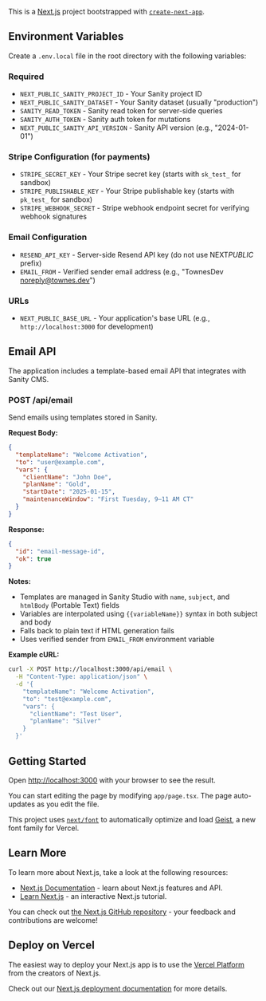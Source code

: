 This is a [Next.js](https://nextjs.org) project bootstrapped with [`create-next-app`](https://nextjs.org/docs/app/api-reference/cli/create-next-app).

## Environment Variables

Create a `.env.local` file in the root directory with the following variables:

### Required

- `NEXT_PUBLIC_SANITY_PROJECT_ID` - Your Sanity project ID
- `NEXT_PUBLIC_SANITY_DATASET` - Your Sanity dataset (usually "production")
- `SANITY_READ_TOKEN` - Sanity read token for server-side queries
- `SANITY_AUTH_TOKEN` - Sanity auth token for mutations
- `NEXT_PUBLIC_SANITY_API_VERSION` - Sanity API version (e.g., "2024-01-01")

### Stripe Configuration (for payments)

- `STRIPE_SECRET_KEY` - Your Stripe secret key (starts with `sk_test_` for sandbox)
- `STRIPE_PUBLISHABLE_KEY` - Your Stripe publishable key (starts with `pk_test_` for sandbox)
- `STRIPE_WEBHOOK_SECRET` - Stripe webhook endpoint secret for verifying webhook signatures

### Email Configuration

- `RESEND_API_KEY` - Server-side Resend API key (do not use NEXT*PUBLIC* prefix)
- `EMAIL_FROM` - Verified sender email address (e.g., "TownesDev <noreply@townes.dev>")

### URLs

- `NEXT_PUBLIC_BASE_URL` - Your application's base URL (e.g., `http://localhost:3000` for development)

## Email API

The application includes a template-based email API that integrates with Sanity CMS.

### POST /api/email

Send emails using templates stored in Sanity.

**Request Body:**

```json
{
  "templateName": "Welcome Activation",
  "to": "user@example.com",
  "vars": {
    "clientName": "John Doe",
    "planName": "Gold",
    "startDate": "2025-01-15",
    "maintenanceWindow": "First Tuesday, 9–11 AM CT"
  }
}
```

**Response:**

```json
{
  "id": "email-message-id",
  "ok": true
}
```

**Notes:**

- Templates are managed in Sanity Studio with `name`, `subject`, and `htmlBody` (Portable Text) fields
- Variables are interpolated using `{{variableName}}` syntax in both subject and body
- Falls back to plain text if HTML generation fails
- Uses verified sender from `EMAIL_FROM` environment variable

**Example cURL:**

```bash
curl -X POST http://localhost:3000/api/email \
  -H "Content-Type: application/json" \
  -d '{
    "templateName": "Welcome Activation",
    "to": "test@example.com",
    "vars": {
      "clientName": "Test User",
      "planName": "Silver"
    }
  }'
```

## Getting Started

Open [http://localhost:3000](http://localhost:3000) with your browser to see the result.

You can start editing the page by modifying `app/page.tsx`. The page auto-updates as you edit the file.

This project uses [`next/font`](https://nextjs.org/docs/app/building-your-application/optimizing/fonts) to automatically optimize and load [Geist](https://vercel.com/font), a new font family for Vercel.

## Learn More

To learn more about Next.js, take a look at the following resources:

- [Next.js Documentation](https://nextjs.org/docs) - learn about Next.js features and API.
- [Learn Next.js](https://nextjs.org/learn) - an interactive Next.js tutorial.

You can check out [the Next.js GitHub repository](https://github.com/vercel/next.js) - your feedback and contributions are welcome!

## Deploy on Vercel

The easiest way to deploy your Next.js app is to use the [Vercel Platform](https://vercel.com/new?utm_medium=default-template&filter=next.js&utm_source=create-next-app&utm_campaign=create-next-app-readme) from the creators of Next.js.

Check out our [Next.js deployment documentation](https://nextjs.org/docs/app/building-your-application/deploying) for more details.
